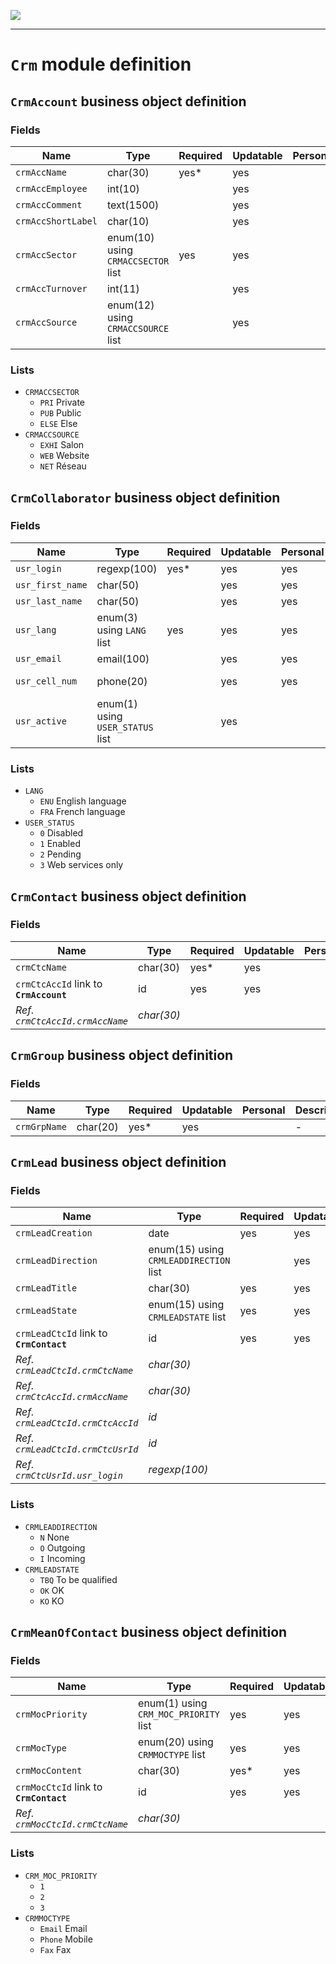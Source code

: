 <!--
 ___ _            _ _    _ _    __
/ __(_)_ __  _ __| (_)__(_) |_ /_/
\__ \ | '  \| '_ \ | / _| |  _/ -_)
|___/_|_|_|_| .__/_|_\__|_|\__\___|
            |_| 
-->
![](https://docs.simplicite.io//logos/logo250.png)
* * *

`Crm` module definition
=======================



`CrmAccount` business object definition
---------------------------------------



### Fields

| Name                                                         | Type                                     | Required | Updatable | Personal | Description                                                                      |
|--------------------------------------------------------------|------------------------------------------|----------|-----------|----------|----------------------------------------------------------------------------------|
| `crmAccName`                                                 | char(30)                                 | yes*     | yes       |          | -                                                                                |
| `crmAccEmployee`                                             | int(10)                                  |          | yes       |          | -                                                                                |
| `crmAccComment`                                              | text(1500)                               |          | yes       |          | -                                                                                |
| `crmAccShortLabel`                                           | char(10)                                 |          | yes       |          | -                                                                                |
| `crmAccSector`                                               | enum(10) using `CRMACCSECTOR` list       | yes      | yes       |          | -                                                                                |
| `crmAccTurnover`                                             | int(11)                                  |          | yes       |          | -                                                                                |
| `crmAccSource`                                               | enum(12) using `CRMACCSOURCE` list       |          | yes       |          | -                                                                                |

### Lists

* `CRMACCSECTOR`
    - `PRI` Private
    - `PUB` Public
    - `ELSE` Else
* `CRMACCSOURCE`
    - `EXHI` Salon
    - `WEB` Website
    - `NET` Réseau

`CrmCollaborator` business object definition
--------------------------------------------



### Fields

| Name                                                         | Type                                     | Required | Updatable | Personal | Description                                                                      |
|--------------------------------------------------------------|------------------------------------------|----------|-----------|----------|----------------------------------------------------------------------------------|
| `usr_login`                                                  | regexp(100)                              | yes*     | yes       | yes      | Login                                                                            |
| `usr_first_name`                                             | char(50)                                 |          | yes       | yes      | First name                                                                       |
| `usr_last_name`                                              | char(50)                                 |          | yes       | yes      | Last name                                                                        |
| `usr_lang`                                                   | enum(3) using `LANG` list                | yes      | yes       | yes      | Language                                                                         |
| `usr_email`                                                  | email(100)                               |          | yes       | yes      | Email address                                                                    |
| `usr_cell_num`                                               | phone(20)                                |          | yes       | yes      | Mobile/cellular phone number                                                     |
| `usr_active`                                                 | enum(1) using `USER_STATUS` list         |          | yes       |          | -                                                                                |

### Lists

* `LANG`
    - `ENU` English language
    - `FRA` French language
* `USER_STATUS`
    - `0` Disabled
    - `1` Enabled
    - `2` Pending
    - `3` Web services only

`CrmContact` business object definition
---------------------------------------



### Fields

| Name                                                         | Type                                     | Required | Updatable | Personal | Description                                                                      |
|--------------------------------------------------------------|------------------------------------------|----------|-----------|----------|----------------------------------------------------------------------------------|
| `crmCtcName`                                                 | char(30)                                 | yes*     | yes       |          | -                                                                                |
| `crmCtcAccId` link to **`CrmAccount`**                       | id                                       | yes      | yes       |          | -                                                                                |
| _Ref. `crmCtcAccId.crmAccName`_                              | _char(30)_                               |          |           |          | -                                                                                |

`CrmGroup` business object definition
-------------------------------------



### Fields

| Name                                                         | Type                                     | Required | Updatable | Personal | Description                                                                      |
|--------------------------------------------------------------|------------------------------------------|----------|-----------|----------|----------------------------------------------------------------------------------|
| `crmGrpName`                                                 | char(20)                                 | yes*     | yes       |          | -                                                                                |

`CrmLead` business object definition
------------------------------------



### Fields

| Name                                                         | Type                                     | Required | Updatable | Personal | Description                                                                      |
|--------------------------------------------------------------|------------------------------------------|----------|-----------|----------|----------------------------------------------------------------------------------|
| `crmLeadCreation`                                            | date                                     | yes      | yes       |          | -                                                                                |
| `crmLeadDirection`                                           | enum(15) using `CRMLEADDIRECTION` list   |          | yes       |          | -                                                                                |
| `crmLeadTitle`                                               | char(30)                                 | yes      | yes       |          | -                                                                                |
| `crmLeadState`                                               | enum(15) using `CRMLEADSTATE` list       | yes      | yes       |          | -                                                                                |
| `crmLeadCtcId` link to **`CrmContact`**                      | id                                       | yes      | yes       |          | -                                                                                |
| _Ref. `crmLeadCtcId.crmCtcName`_                             | _char(30)_                               |          |           |          | -                                                                                |
| _Ref. `crmCtcAccId.crmAccName`_                              | _char(30)_                               |          |           |          | -                                                                                |
| _Ref. `crmLeadCtcId.crmCtcAccId`_                            | _id_                                     |          |           |          | -                                                                                |
| _Ref. `crmLeadCtcId.crmCtcUsrId`_                            | _id_                                     |          |           |          | -                                                                                |
| _Ref. `crmCtcUsrId.usr_login`_                               | _regexp(100)_                            |          |           | yes      | _Login_                                                                          |

### Lists

* `CRMLEADDIRECTION`
    - `N` None
    - `O` Outgoing
    - `I` Incoming
* `CRMLEADSTATE`
    - `TBQ` To be qualified
    - `OK` OK
    - `KO` KO

`CrmMeanOfContact` business object definition
---------------------------------------------



### Fields

| Name                                                         | Type                                     | Required | Updatable | Personal | Description                                                                      |
|--------------------------------------------------------------|------------------------------------------|----------|-----------|----------|----------------------------------------------------------------------------------|
| `crmMocPriority`                                             | enum(1) using `CRM_MOC_PRIORITY` list    | yes      | yes       |          | -                                                                                |
| `crmMocType`                                                 | enum(20) using `CRMMOCTYPE` list         | yes      | yes       |          | -                                                                                |
| `crmMocContent`                                              | char(30)                                 | yes*     | yes       |          | -                                                                                |
| `crmMocCtcId` link to **`CrmContact`**                       | id                                       | yes      | yes       |          | -                                                                                |
| _Ref. `crmMocCtcId.crmCtcName`_                              | _char(30)_                               |          |           |          | -                                                                                |

### Lists

* `CRM_MOC_PRIORITY`
    - `1` 
    - `2` 
    - `3` 
* `CRMMOCTYPE`
    - `Email` Email
    - `Phone` Mobile
    - `Fax` Fax

